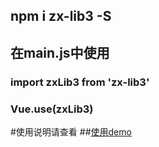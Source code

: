## npm i zx-lib3 -S

## 在main.js中使用

### import zxLib3 from 'zx-lib3'
### Vue.use(zxLib3)

#使用说明请查看
##[使用demo](https://github.com/zhangxiang0316/vue3Util)
